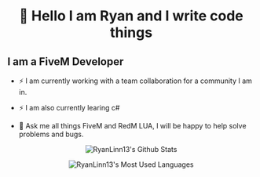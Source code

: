 <h1 align="center">👋 Hello I am Ryan and I write code things
 
## I am a FiveM Developer 
- ⚡ I am currently working with a team collaboration for a community I am in.
- ⚡ I am also currently learing c#

- 💬 Ask me all things FiveM and RedM LUA, I will be happy to help solve problems and bugs.
<p align="center">
  <img align="center" alt="RyanLinn13's Github Stats" src="https://github-readme-stats.anuraghazra1.vercel.app/api?username=ryanlinn13&show_icons=true&include_all_commits=true&bg_color=30,434343,000000&title_color=fe428e&text_color=f1f1eb"  />
</p>
<p align="center">
  <img align="center" alt="RyanLinn13's Most Used Languages" src="https://github-readme-stats.vercel.app/api/top-langs/?username=ryanlinn13&bg_color=30,434343,000000&title_color=fe428e&text_color=f1f1eb"  />
</p>
